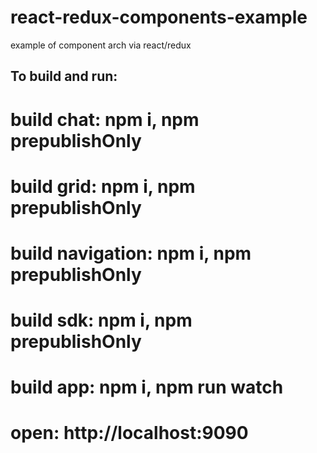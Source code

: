 # react-redux-components-example
example of component arch via react/redux

## To build and run:
# build chat: npm i, npm prepublishOnly
# build grid: npm i, npm prepublishOnly
# build navigation: npm i, npm prepublishOnly
# build sdk: npm i, npm prepublishOnly
# build app: npm i, npm run watch
# open: http://localhost:9090
